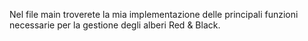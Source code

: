 Nel file main troverete la mia implementazione delle principali funzioni necessarie per la gestione degli alberi Red & Black.
